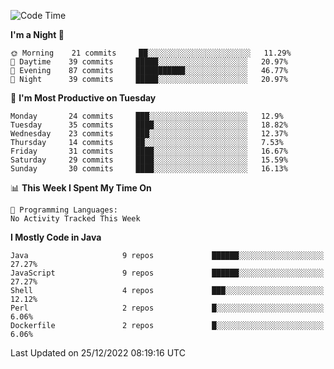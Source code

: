 <!--START_SECTION:waka-->
![Code Time](http://img.shields.io/badge/Code%20Time-1%2C279%20hrs%2032%20mins-blue)

**I'm a Night 🦉** 

```text
🌞 Morning    21 commits     ██░░░░░░░░░░░░░░░░░░░░░░░   11.29% 
🌆 Daytime    39 commits     █████░░░░░░░░░░░░░░░░░░░░   20.97% 
🌃 Evening    87 commits     ███████████░░░░░░░░░░░░░░   46.77% 
🌙 Night      39 commits     █████░░░░░░░░░░░░░░░░░░░░   20.97%

```
📅 **I'm Most Productive on Tuesday** 

```text
Monday       24 commits     ███░░░░░░░░░░░░░░░░░░░░░░   12.9% 
Tuesday      35 commits     ████░░░░░░░░░░░░░░░░░░░░░   18.82% 
Wednesday    23 commits     ███░░░░░░░░░░░░░░░░░░░░░░   12.37% 
Thursday     14 commits     ██░░░░░░░░░░░░░░░░░░░░░░░   7.53% 
Friday       31 commits     ████░░░░░░░░░░░░░░░░░░░░░   16.67% 
Saturday     29 commits     ████░░░░░░░░░░░░░░░░░░░░░   15.59% 
Sunday       30 commits     ████░░░░░░░░░░░░░░░░░░░░░   16.13%

```


📊 **This Week I Spent My Time On** 

```text
💬 Programming Languages: 
No Activity Tracked This Week

```

**I Mostly Code in Java** 

```text
Java                     9 repos             ██████░░░░░░░░░░░░░░░░░░░   27.27% 
JavaScript               9 repos             ██████░░░░░░░░░░░░░░░░░░░   27.27% 
Shell                    4 repos             ███░░░░░░░░░░░░░░░░░░░░░░   12.12% 
Perl                     2 repos             █░░░░░░░░░░░░░░░░░░░░░░░░   6.06% 
Dockerfile               2 repos             █░░░░░░░░░░░░░░░░░░░░░░░░   6.06%

```



 Last Updated on 25/12/2022 08:19:16 UTC
<!--END_SECTION:waka-->
